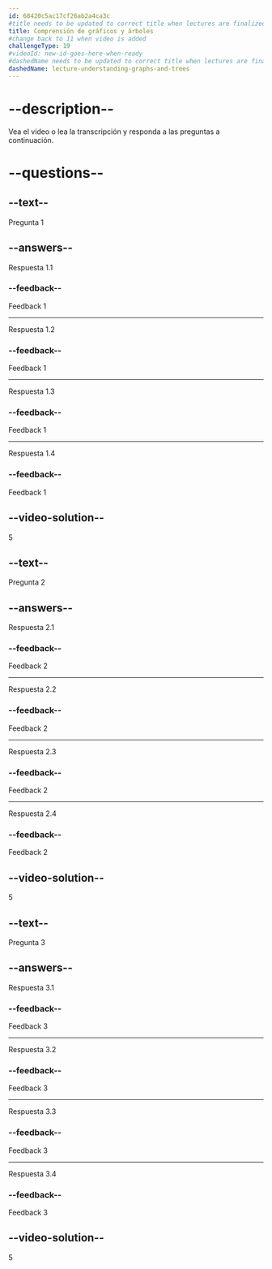 ```yaml
---
id: 68420c5ac17cf26ab2a4ca3c
#title needs to be updated to correct title when lectures are finalized
title: Comprensión de gráficos y árboles
#change back to 11 when video is added
challengeType: 19
#videoId: new-id-goes-here-when-ready
#dashedName needs to be updated to correct title when lectures are finalized
dashedName: lecture-understanding-graphs-and-trees
---
```


# --description--

Vea el video o lea la transcripción y responda a las preguntas a continuación.

# --questions--

## --text--

Pregunta 1

## --answers--

Respuesta 1.1

### --feedback--

Feedback 1

---

Respuesta 1.2

### --feedback--

Feedback 1

---

Respuesta 1.3

### --feedback--

Feedback 1

---

Respuesta 1.4

### --feedback--

Feedback 1

## --video-solution--

5

## --text--

Pregunta 2

## --answers--

Respuesta 2.1

### --feedback--

Feedback 2

---

Respuesta 2.2

### --feedback--

Feedback 2

---

Respuesta 2.3

### --feedback--

Feedback 2

---

Respuesta 2.4

### --feedback--

Feedback 2

## --video-solution--

5

## --text--

Pregunta 3

## --answers--

Respuesta 3.1

### --feedback--

Feedback 3

---

Respuesta 3.2

### --feedback--

Feedback 3

---

Respuesta 3.3

### --feedback--

Feedback 3

---

Respuesta 3.4

### --feedback--

Feedback 3

## --video-solution--

5

